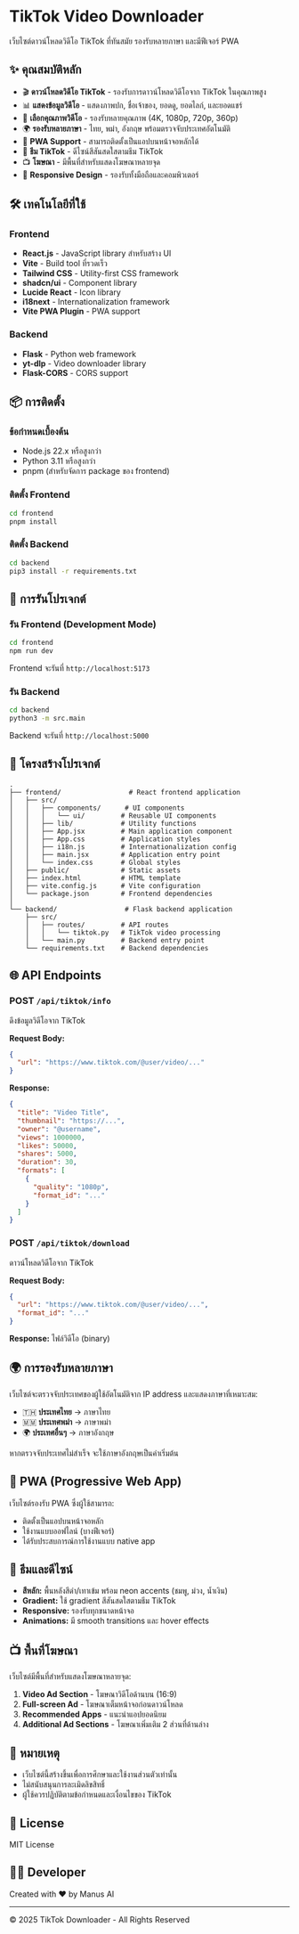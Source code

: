 # TikTok Video Downloader

เว็บไซต์ดาวน์โหลดวิดีโอ TikTok ที่ทันสมัย รองรับหลายภาษา และมีฟีเจอร์ PWA

## ✨ คุณสมบัติหลัก

- 🎬 **ดาวน์โหลดวิดีโอ TikTok** - รองรับการดาวน์โหลดวิดีโอจาก TikTok ในคุณภาพสูง
- 📊 **แสดงข้อมูลวิดีโอ** - แสดงภาพปก, ชื่อเจ้าของ, ยอดดู, ยอดไลก์, และยอดแชร์
- 🎯 **เลือกคุณภาพวิดีโอ** - รองรับหลายคุณภาพ (4K, 1080p, 720p, 360p)
- 🌍 **รองรับหลายภาษา** - ไทย, พม่า, อังกฤษ พร้อมตรวจจับประเทศอัตโนมัติ
- 📱 **PWA Support** - สามารถติดตั้งเป็นแอปบนหน้าจอหลักได้
- 🎨 **ธีม TikTok** - ดีไซน์สีสันสดใสตามธีม TikTok
- 📺 **โฆษณา** - มีพื้นที่สำหรับแสดงโฆษณาหลายจุด
- 📱 **Responsive Design** - รองรับทั้งมือถือและคอมพิวเตอร์

## 🛠️ เทคโนโลยีที่ใช้

### Frontend
- **React.js** - JavaScript library สำหรับสร้าง UI
- **Vite** - Build tool ที่รวดเร็ว
- **Tailwind CSS** - Utility-first CSS framework
- **shadcn/ui** - Component library
- **Lucide React** - Icon library
- **i18next** - Internationalization framework
- **Vite PWA Plugin** - PWA support

### Backend
- **Flask** - Python web framework
- **yt-dlp** - Video downloader library
- **Flask-CORS** - CORS support

## 📦 การติดตั้ง

### ข้อกำหนดเบื้องต้น
- Node.js 22.x หรือสูงกว่า
- Python 3.11 หรือสูงกว่า
- pnpm (สำหรับจัดการ package ของ frontend)

### ติดตั้ง Frontend

```bash
cd frontend
pnpm install
```

### ติดตั้ง Backend

```bash
cd backend
pip3 install -r requirements.txt
```

## 🚀 การรันโปรเจกต์

### รัน Frontend (Development Mode)

```bash
cd frontend
npm run dev
```

Frontend จะรันที่ `http://localhost:5173`

### รัน Backend

```bash
cd backend
python3 -m src.main
```

Backend จะรันที่ `http://localhost:5000`

## 📁 โครงสร้างโปรเจกต์

```
.
├── frontend/                 # React frontend application
│   ├── src/
│   │   ├── components/      # UI components
│   │   │   └── ui/         # Reusable UI components
│   │   ├── lib/            # Utility functions
│   │   ├── App.jsx         # Main application component
│   │   ├── App.css         # Application styles
│   │   ├── i18n.js         # Internationalization config
│   │   ├── main.jsx        # Application entry point
│   │   └── index.css       # Global styles
│   ├── public/             # Static assets
│   ├── index.html          # HTML template
│   ├── vite.config.js      # Vite configuration
│   └── package.json        # Frontend dependencies
│
└── backend/                 # Flask backend application
    ├── src/
    │   ├── routes/         # API routes
    │   │   └── tiktok.py   # TikTok video processing
    │   └── main.py         # Backend entry point
    └── requirements.txt    # Backend dependencies
```

## 🌐 API Endpoints

### POST `/api/tiktok/info`
ดึงข้อมูลวิดีโอจาก TikTok

**Request Body:**
```json
{
  "url": "https://www.tiktok.com/@user/video/..."
}
```

**Response:**
```json
{
  "title": "Video Title",
  "thumbnail": "https://...",
  "owner": "@username",
  "views": 1000000,
  "likes": 50000,
  "shares": 5000,
  "duration": 30,
  "formats": [
    {
      "quality": "1080p",
      "format_id": "..."
    }
  ]
}
```

### POST `/api/tiktok/download`
ดาวน์โหลดวิดีโอจาก TikTok

**Request Body:**
```json
{
  "url": "https://www.tiktok.com/@user/video/...",
  "format_id": "..."
}
```

**Response:**
ไฟล์วิดีโอ (binary)

## 🌍 การรองรับหลายภาษา

เว็บไซต์จะตรวจจับประเทศของผู้ใช้อัตโนมัติจาก IP address และแสดงภาษาที่เหมาะสม:

- 🇹🇭 **ประเทศไทย** → ภาษาไทย
- 🇲🇲 **ประเทศพม่า** → ภาษาพม่า
- 🌍 **ประเทศอื่นๆ** → ภาษาอังกฤษ

หากตรวจจับประเทศไม่สำเร็จ จะใช้ภาษาอังกฤษเป็นค่าเริ่มต้น

## 📱 PWA (Progressive Web App)

เว็บไซต์รองรับ PWA ซึ่งผู้ใช้สามารถ:
- ติดตั้งเป็นแอปบนหน้าจอหลัก
- ใช้งานแบบออฟไลน์ (บางฟีเจอร์)
- ได้รับประสบการณ์การใช้งานแบบ native app

## 🎨 ธีมและดีไซน์

- **สีหลัก:** พื้นหลังสีดำ/เทาเข้ม พร้อม neon accents (ชมพู, ม่วง, น้ำเงิน)
- **Gradient:** ใช้ gradient สีสันสดใสตามธีม TikTok
- **Responsive:** รองรับทุกขนาดหน้าจอ
- **Animations:** มี smooth transitions และ hover effects

## 📺 พื้นที่โฆษณา

เว็บไซต์มีพื้นที่สำหรับแสดงโฆษณาหลายจุด:
1. **Video Ad Section** - โฆษณาวิดีโอด้านบน (16:9)
2. **Full-screen Ad** - โฆษณาเต็มหน้าจอก่อนดาวน์โหลด
3. **Recommended Apps** - แนะนำแอปยอดนิยม
4. **Additional Ad Sections** - โฆษณาเพิ่มเติม 2 ส่วนที่ด้านล่าง

## 📝 หมายเหตุ

- เว็บไซต์นี้สร้างขึ้นเพื่อการศึกษาและใช้งานส่วนตัวเท่านั้น
- ไม่สนับสนุนการละเมิดลิขสิทธิ์
- ผู้ใช้ควรปฏิบัติตามข้อกำหนดและเงื่อนไขของ TikTok

## 📄 License

MIT License

## 👨‍💻 Developer

Created with ❤️ by Manus AI

---

© 2025 TikTok Downloader - All Rights Reserved
